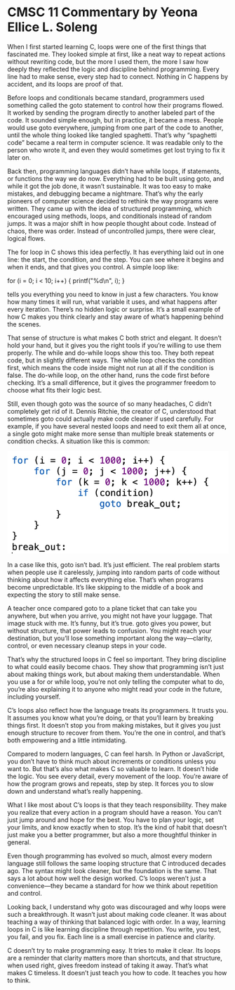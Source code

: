 # CMSC 11 Commentary by Yeona Ellice L. Soleng  

When I first started learning C, loops were one of the first things that fascinated me. They looked simple at first, like a neat way to repeat actions without rewriting code, but the more I used them, the more I saw how deeply they reflected the logic and discipline behind programming. Every line had to make sense, every step had to connect. Nothing in C happens by accident, and its loops are proof of that.

Before loops and conditionals became standard, programmers used something called the goto statement to control how their programs flowed. It worked by sending the program directly to another labeled part of the code. It sounded simple enough, but in practice, it became a mess. People would use goto everywhere, jumping from one part of the code to another, until the whole thing looked like tangled spaghetti. That’s why “spaghetti code” became a real term in computer science. It was readable only to the person who wrote it, and even they would sometimes get lost trying to fix it later on.

Back then, programming languages didn’t have while loops, if statements, or functions the way we do now. Everything had to be built using goto, and while it got the job done, it wasn’t sustainable. It was too easy to make mistakes, and debugging became a nightmare. That’s why the early pioneers of computer science decided to rethink the way programs were written. They came up with the idea of structured programming, which encouraged using methods, loops, and conditionals instead of random jumps. It was a major shift in how people thought about code. Instead of chaos, there was order. Instead of uncontrolled jumps, there were clear, logical flows.

The for loop in C shows this idea perfectly. It has everything laid out in one line: the start, the condition, and the step. You can see where it begins and when it ends, and that gives you control. A simple loop like:

for (i = 0; i < 10; i++) {
    printf("%d\n", i);
}

tells you everything you need to know in just a few characters. You know how many times it will run, what variable it uses, and what happens after every iteration. There’s no hidden logic or surprise. It’s a small example of how C makes you think clearly and stay aware of what’s happening behind the scenes.

That sense of structure is what makes C both strict and elegant. It doesn’t hold your hand, but it gives you the right tools if you’re willing to use them properly. The while and do-while loops show this too. They both repeat code, but in slightly different ways. The while loop checks the condition first, which means the code inside might not run at all if the condition is false. The do-while loop, on the other hand, runs the code first before checking. It’s a small difference, but it gives the programmer freedom to choose what fits their logic best.

Still, even though goto was the source of so many headaches, C didn’t completely get rid of it. Dennis Ritchie, the creator of C, understood that sometimes goto could actually make code cleaner if used carefully. For example, if you have several nested loops and need to exit them all at once, a single goto might make more sense than multiple break statements or condition checks. A situation like this is common:

![My Image](545fc901-3897-4c12-80c5-aba151ebf3f5.jpeg)

In a case like this, goto isn’t bad. It’s just efficient. The real problem starts when people use it carelessly, jumping into random parts of code without thinking about how it affects everything else. That’s when programs become unpredictable. It’s like skipping to the middle of a book and expecting the story to still make sense.

A teacher once compared goto to a plane ticket that can take you anywhere, but when you arrive, you might not have your luggage. That image stuck with me. It’s funny, but it’s true. goto gives you power, but without structure, that power leads to confusion. You might reach your destination, but you’ll lose something important along the way—clarity, control, or even necessary cleanup steps in your code.

That’s why the structured loops in C feel so important. They bring discipline to what could easily become chaos. They show that programming isn’t just about making things work, but about making them understandable. When you use a for or while loop, you’re not only telling the computer what to do, you’re also explaining it to anyone who might read your code in the future, including yourself.

C’s loops also reflect how the language treats its programmers. It trusts you. It assumes you know what you’re doing, or that you’ll learn by breaking things first. It doesn’t stop you from making mistakes, but it gives you just enough structure to recover from them. You’re the one in control, and that’s both empowering and a little intimidating.

Compared to modern languages, C can feel harsh. In Python or JavaScript, you don’t have to think much about increments or conditions unless you want to. But that’s also what makes C so valuable to learn. It doesn’t hide the logic. You see every detail, every movement of the loop. You’re aware of how the program grows and repeats, step by step. It forces you to slow down and understand what’s really happening.

What I like most about C’s loops is that they teach responsibility. They make you realize that every action in a program should have a reason. You can’t just jump around and hope for the best. You have to plan your logic, set your limits, and know exactly when to stop. It’s the kind of habit that doesn’t just make you a better programmer, but also a more thoughtful thinker in general.

Even though programming has evolved so much, almost every modern language still follows the same looping structure that C introduced decades ago. The syntax might look cleaner, but the foundation is the same. That says a lot about how well the design worked. C’s loops weren’t just a convenience—they became a standard for how we think about repetition and control.

Looking back, I understand why goto was discouraged and why loops were such a breakthrough. It wasn’t just about making code cleaner. It was about teaching a way of thinking that balanced logic with order. In a way, learning loops in C is like learning discipline through repetition. You write, you test, you fail, and you fix. Each line is a small exercise in patience and clarity.

C doesn’t try to make programming easy. It tries to make it clear. Its loops are a reminder that clarity matters more than shortcuts, and that structure, when used right, gives freedom instead of taking it away. That’s what makes C timeless. It doesn’t just teach you how to code. It teaches you how to think.

